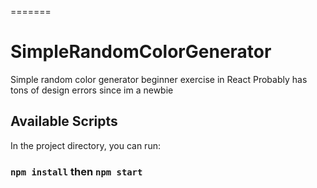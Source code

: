 =======
# SimpleRandomColorGenerator
Simple random color generator beginner exercise in React
Probably has tons of design errors since im a newbie


## Available Scripts

In the project directory, you can run:

### `npm install` then `npm start`


